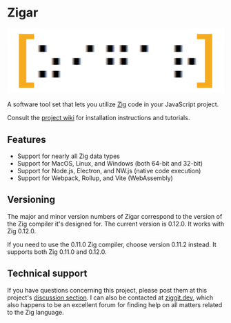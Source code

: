 # Zigar

![Logo](./docs/images/logo.png)

A software tool set that lets you utilize [Zig](https://ziglang.org/) code in your JavaScript
project. 

Consult the [project wiki](https://github.com/chung-leong/zigar/wiki) for installation instructions
and tutorials.

## Features

* Support for nearly all Zig data types
* Support for MacOS, Linux, and Windows (both 64-bit and 32-bit)
* Support for Node.js, Electron, and NW.js (native code execution)
* Support for Webpack, Rollup, and Vite (WebAssembly)

## Versioning

The major and minor version numbers of Zigar correspond to the version of the Zig compiler
it's designed for. The current version is 0.12.0. It works with Zig 0.12.0.

If you need to use the 0.11.0 Zig compiler, choose version 0.11.2 instead. It supports both 
Zig 0.11.0 and 0.12.0.

## Technical support

If you have questions concerning this project, please post them at this project's 
[discussion section](https://github.com/chung-leong/zigar/discussions). I can also be contacted at 
[ziggit.dev](https://ziggit.dev/), which also happens to be an excellent forum for finding help on
all matters related to the Zig language.
